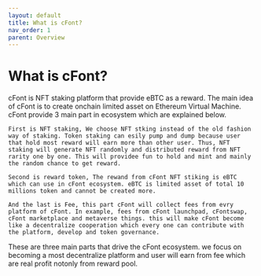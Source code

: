 ```yaml
---
layout: default
title: What is cFont?
nav_order: 1
parent: Overview
---
```


# What is cFont?

  cFont is NFT staking platform that provide eBTC as a reward. The main idea of cFont is to create onchain limited asset on Ethereum Virtual Machine. cFont provide 3 main part in ecosystem which are explained below.

    First is NFT staking, We choose NFT stking instead of the old fashion way of staking. Token staking can esily pump and dump because user that hold most reward will earn more than other user. Thus, NFT staking will generate NFT randomly and distributed reward from NFT rarity one by one. This will providee fun to hold and mint and mainly the random chance to get reward.

    Second is reward token, The rewand from cFont NFT stiking is eBTC which can use in cFont ecosystem. eBTC is limited asset of total 10 millions token and cannot be created more.

    And the last is Fee, this part cFont will collect fees from evry platform of cFont. In example, fees from cFont launchpad, cFontswap, cFont marketplace and metaverse things. this will make cFont become like a decentralize cooperation which every one can contribute with the platform, develop and token governance.

  These are three main parts that drive the cFont ecosystem. we focus on becoming a most decentralize platform and user will earn from fee which are real profit notonly from reward pool.


